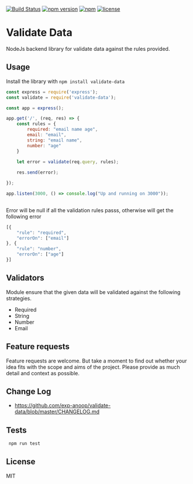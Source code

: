 [![Build Status](https://travis-ci.org/exp-anoop/validate-data.svg?branch=master)](https://travis-ci.org/exp-anoop/validate-data) [![npm version](https://badge.fury.io/js/validate-data.svg)](https://badge.fury.io/js/validate-data) [![npm](https://img.shields.io/badge/node-%3E%3D0.12.x-brightgreen.svg)](https://github.com/exp-anoop/validate-data) [![license](https://img.shields.io/badge/license-MIT%20License-brightgreen.svg)](https://raw.githubusercontent.com/exp-anoop/validate-data/master/LICENCE)

# Validate Data
NodeJs backend library for validate data against the rules provided.

## Usage
Install the library with  ``` npm install validate-data ```

``` javascript
const express = require('express');
const validate = require('validate-data');

const app = express();

app.get('/', (req, res) => {
    const rules = {
        required: "email name age",
        email: "email",
        string: "email name",
        number: "age"
    }

    let error = validate(req.query, rules);
    
    res.send(error);

});

app.listen(3000, () => console.log("Up and running on 3000"));
   
```
Error will be null if all the validation rules passs, otherwise will get the following error

``` javascript
[{                                              
	"rule": "required",
	"errorOn": ["email"]
}, {
	"rule": "number",
	"errorOn": ["age"]
}]
```

## Validators
Module ensure that the given data will be validated against the following strategies.
  - Required
  - String
  - Number
  - Email
  
## Feature requests
Feature requests are welcome. But take a moment to find out whether your idea fits with the scope and aims of the project. Please provide as much detail and context as possible.

## Change Log
- https://github.com/exp-anoop/validate-data/blob/master/CHANGELOG.md

## Tests
``` javascript
 npm run test
```

## License
MIT
